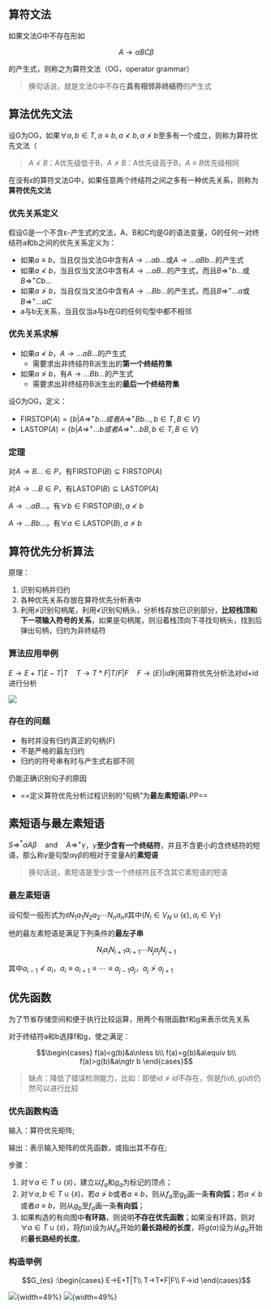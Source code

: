 ## 算符文法

如果文法G中不存在形如

$$A\to \alpha BC \beta$$

的产生式，则称之为算符文法（OG，operator grammar）

> 换句话说，就是文法G中不存在**具有相邻非终结符**的产生式

## 算法优先文法

设G为OG，如果$\forall a,b \in T, a \equiv b, a≮b, a≯b$至多有一个成立，则称为算符优先文法（

> $A ≮B$：A优先级低于B，$A ≯B$：A优先级高于B，$A\equiv B$优先级相同

在没有$\epsilon$的算符文法G中，如果任意两个终结符之间之多有一种优先关系，则称为**算符优先文法**

### 优先关系定义

假设G是一个不含ε-产生式的文法，A、B和C均是G的语法变量，G的任何一对终结符a和b之间的优先关系定义为：

- 如果$a\equiv b$，当且仅当文法G中含有$A\to \dots ab\dots$或$A\to \dots aBb \dots$的产生式
- 如果$a≮b$，当且仅当文法G中含有$A\to \dots aB\dots$的产生式，而且$B\Rightarrow^+ b\dots$或$B\Rightarrow^+ Cb\dots$
- 如果$a≯b$，当且仅当文法G中含有$A\to \dots Bb \dots$的产生式，而且$B\Rightarrow^+ \dots a$或$B\Rightarrow^+ \dots aC$
- a与b无关系，当且仅当a与b在G的任何句型中都不相邻

### 优先关系求解

- 如果$a≮b$，$A\to \dots aB\dots$的产生式
    - 需要求出非终结符B派生出的**第一个终结符集**
- 如果$a≯b$，有$A\to \dots Bb \dots$的产生式
    - 需要求出非终结符B派生出的**最后一个终结符集**

设G为OG，定义：

- $\text{FIRSTOP}(A)=\{b|A\Rightarrow^+ b\dots 或者 A\Rightarrow^+ Bb\dots, b\in T,B \in V\}$
- $\text{LASTOP}(A)=\{b|A\Rightarrow^+ \dots b 或者 A\Rightarrow^+ \dots bB, b\in T,B \in V\}$

### 定理

对$A\to B\dots \in P$，有$\text{FIRSTOP}(B)\subseteq \text{FIRSTOP}(A)$

对$A\to \dots B\in P$，有$\text{LASTOP}(B)\subseteq \text{LASTOP}(A)$

$A\to \dots aB\dots$，有$\forall b\in \text{FIRSTOP}(B), a \nless b$

$A\to \dots Bb\dots$，有$\forall a\in \text{LASTOP}(B), a\ngtr b$

## 算符优先分析算法

原理：

1. 识别句柄并归约
2. 各种优先关系存放在算符优先分析表中
3. 利用$\ngtr$识别句柄尾，利用$\nless$识别句柄头，分析栈存放已识别部分，**比较栈顶和下一项输入符号的关系**，如果是句柄尾，则沿着栈顶向下寻找句柄头，找到后弹出句柄，归约为非终结符

### 算法应用举例

$E→E+T|E-T|T \quad T→T*F|T/F|F \quad F→(E)|id$利用算符优先分析法对id+id进行分析

![](image-24.png)

### 存在的问题

- 有时并没有归约真正的句柄(F)
- 不是严格的最左归约
- 归约的符号串有时与产生式右部不同

仍能正确识别句子的原因

- ==定义算符优先分析过程识别的“句柄”为**最左素短语**LPP==

## 素短语与最左素短语

$S\Rightarrow^* \alpha A \beta \quad \text{and} \quad A\Rightarrow^+ \gamma$，$\gamma$**至少含有一个终结符**，并且不含更小的含终结符的短语，那么称$\gamma$是句型$\alpha \gamma \beta$的相对于变量A的**素短语**

> 换句话说，素短语是至少含一个终结符且不含其它素短语的短语

### 最左素短语

设句型一般形式为$\sharp N_1a_1N_2a_2\cdots N_na_n \sharp$其中$(N_i\in V_N\cup \{\epsilon\},a_i\in V_T)$

他的最左素短语是满足下列条件的**最左子串**

$$N_ia_iN_{i+1}a_{i+1}\cdots N_ja_jN_{j+1}$$

其中$a_{i-1}\nless a_i$，$a_i\equiv a_{i+1}\equiv\cdots\equiv a_{j-1}a_j$，$a_j\ngtr a_{j+1}$

## 优先函数

为了节省存储空间和便于执行比较运算，用两个有限函数f和g来表示优先关系

对于终结符a和b选择f和g，使之满足：

$$\begin{cases}
    f(a)<g(b)&a\nless b\\
    f(a)=g(b)&a\equiv b\\
    f(a)>g(b)&a\ngtr b
\end{cases}$$

> 缺点：降低了错误检测能力，比如：即使$id\ngtr id$不存在，但是$f(id),g(id)$仍然可以进行比较

### 优先函数构造

输入：算符优先矩阵;

输出：表示输入矩阵的优先函数，或指出其不存在;

步骤：

1. 对$\forall a\in T\cup \{\sharp\}$，建立以$f_a$和$g_a$为标记的顶点；
2. 对$\forall a, b\in T\cup \{\sharp\}$，若$a≯b$或者$a≡b$，则从$f_a$至$g_b$画一条**有向弧**；若$a≮b$或者$a≡b$，则从$g_b$至$f_a$画一条**有向弧**；
3. 如果构造的有向图中**有环路**，则说明**不存在优先函数**；如果没有环路，则对$\forall a\in T\cup\{\sharp\}$，将$f(a)$设为从$f_a$开始的**最长路经的长度**，将$g(a)$设为从$g_a$开始的**最长路经的长度**。 

### 构造举例

$$G_{es} :\begin{cases}
    E→E+T|T\\
    T→T*F|F\\
    F→id
\end{cases}$$

![](image-25.png){width=49%}
![](image-26.png){width=49%}